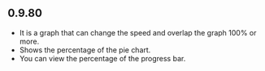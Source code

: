 ## 0.9.80

* It is a graph that can change the speed and overlap the graph 100% or more.
* Shows the percentage of the pie chart.
* You can view the percentage of the progress bar.
